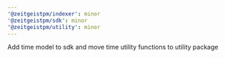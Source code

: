 ```yaml
---
'@zeitgeistpm/indexer': minor
'@zeitgeistpm/sdk': minor
'@zeitgeistpm/utility': minor
---
```


Add time model to sdk and move time utility functions to utility package
